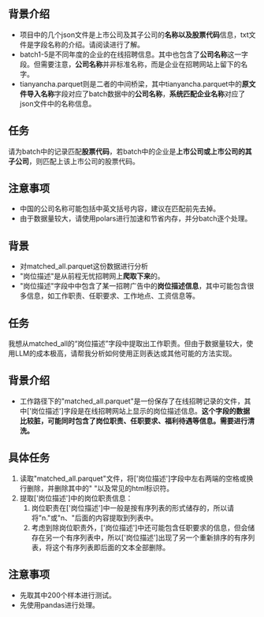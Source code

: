 ## 背景介绍
- 项目中的几个json文件是上市公司及其子公司的**名称以及股票代码**信息，txt文件是字段名称的介绍。请阅读进行了解。
- batch1-5是不同年度的企业的在线招聘信息。其中也包含了**公司名称**这一字段。但需要注意，**公司名称**并非标准名称，而是企业在招聘网站上留下的名字。
- tianyancha.parquet则是二者的中间桥梁，其中tianyancha.parquet中的**原文件导入名称**字段对应了batch数据中的**公司名称**，**系统匹配企业名称**对应了json文件中的名称信息。
## 任务
请为batch中的记录匹配**股票代码**，若batch中的企业是**上市公司或上市公司的其子公司**，则匹配上该上市公司的股票代码。
## 注意事项
- 中国的公司名称可能包括中英文括号内容，建议在匹配前先去掉。
- 由于数据量较大，请使用polars进行加速和节省内存，并分batch逐个处理。


## 背景
- 对matched_all.parquet这份数据进行分析
- "岗位描述"是从前程无忧招聘网上**爬取下来**的。
- "岗位描述"字段中中包含了某一招聘广告中的**岗位描述信息**，其中可能包含很多信息，如工作职责、任职要求、工作地点、工资信息等。
## 任务
我想从matched_all的“岗位描述”字段中提取出工作职责。但由于数据量较大，使用LLM的成本极高，请帮我分析如何使用正则表达或其他可能的方法实现。




## 背景介绍
- 工作路径下的"matched_all.parquet"是一份保存了在线招聘记录的文件，其中['岗位描述']字段是在线招聘网站上显示的岗位描述信息。**这个字段的数据比较脏，可能同时包含了岗位职责、任职要求、福利待遇等信息。需要进行清洗。**
## 具体任务
1. 读取"matched_all.parquet"文件，将['岗位描述']字段中左右两端的空格或换行删除，并删除其中的"&nbsp;"以及常见的html标识符。
2. 提取['岗位描述']中的岗位职责信息：
    1. 岗位职责在['岗位描述']中一般是按有序列表的形式储存的，所以请将"n."或"n、"后面的内容提取到列表中。
    2. 考虑到除岗位职责外，['岗位描述']中还可能包含任职要求的信息，但会储存在另一个有序列表中，所以['岗位描述']出现了另一个重新排序的有序列表，将这个有序列表即后面的文本全部删除。
## 注意事项
- 先取其中200个样本进行测试。
- 先使用pandas进行处理。
